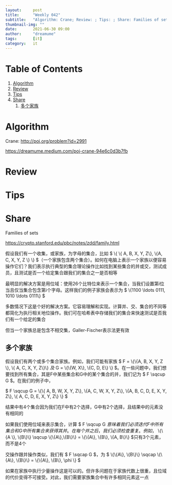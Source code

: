 ```yaml
---
layout:     post
title:      "Weekly 042"
subtitle:   "Algorithm: Crane; Review: ; Tips: ; Share: Families of sets"
thumbnail-img: ""
date:       2021-06-30 09:00
author:     "dreamume"
tags: 		[it]
category:   it
---
```

<head>
    <script src="https://cdn.mathjax.org/mathjax/latest/MathJax.js?config=TeX-AMS-MML_HTMLorMML" type="text/javascript"></script>
    <script type="text/x-mathjax-config">
        MathJax.Hub.Config({
            tex2jax: {
            skipTags: ['script', 'noscript', 'style', 'textarea', 'pre'],
            inlineMath: [['$','$']]
            }
        });
    </script>
</head>

# Table of Contents

1.  [Algorithm](#orgdb3b523)
2.  [Review](#org4547a30)
3.  [Tips](#orge262009)
4.  [Share](#org6a1e98d)
    1.  [多个家族](#org4d69aa1)


<a id="orgdb3b523"></a>

# Algorithm

Crane: <http://poj.org/problem?id=2991>

<https://dreamume.medium.com/poj-crane-94e6c0d3b7fb>


<a id="org4547a30"></a>

# Review


<a id="orge262009"></a>

# Tips


<a id="org6a1e98d"></a>

# Share

Families of sets

<https://crypto.stanford.edu/pbc/notes/zdd/family.html>

假设我们有一个收集，或家族，为字母的集合，比如 $ \\{ \\{ A, B, X, Y, Z\\}, \\{A, C, X, Y, Z \\} \\} $（一个家族包含两个集合）。如何在电脑上表示一个家族以便容易操作它们？我们表示执行典型的集合理论操作比如找到某些集合的并或交，测试成员，且测试是否一个给定集合跟我们的集合之一是否相等

最明显的解决方案是用位域：使用26个比特位来表示一个集合，当我们设置第i位当且仅当集合包含第i个字母。这样我们的例子家族会表示为 $ \\{1100 \\ldots 0111, 1010 \\ldots 0111\\} $

多数情况下这是个好的解决方案。它容易理解和实现。计算并、交、集合的不同等都简化为执行相关地位操作。我们可在哈希表中存储我们的集合来快速测试是否我们有一个给定的集合

但当一个家族总是包含不相交集，Galler-Fischer表示法更有效


<a id="org4d69aa1"></a>

## 多个家族

假设我们有两个或多个集合家族。例如，我们可能有家族 $ F = \\{\\{A, B, X, Y, Z \\}, \\{ A, C, X, Y, Z\\}\\} $及$ G = \\{\\{W, X\\}, \\{C, D, E\\} \\} $。在一些问题中，我们想要找到所有集合，其是F中某些集合和G中的某个集合的并，我们记为 $ F \\sqcup G $。在我们的例子中，

$ F \\sqcup G = \\{\\{ A, B, W, X, Y, Z\\}, \\{A, C, W, X, Y, Z\\}, \\{A, B, C, D, E, X, Y, Z\\}, \\{ A, C, D, E, X, Y, Z\\} \\} $

结果中有4个集合因为我们在F中有2个选择，G中有2个选择，且结果中的元素没有相同的

如果我们使用位域来表示集合，计算 $ F \\sqcup G $意味着我们必须迭代F中所有集合和G中所有集合来获得其并。在每个并之后，我们必须检查重复。例如，$ \\{\\{A \\}, \\{B\\}\\} \\sqcup \\{\\{A\\},\\{B\\}\\} = \\{\\{A\\}, \\{B\\}, \\{A, B\\}\\} $只有3个元素，而不是4个

交操作跟并操作类似，我们有 $ F \\sqcap G $，为 $ \\{\\{A\\}, \\{B\\}\\} \\sqcap \\{\\{A\\}, \\{B\\}\\} = \\{\\{A\\}, \\{B\\}, \\phi \\} $

如果在家族中执行少量操作这是可以的。但许多问题在于家族代数上很重，且位域的代价变得不可接受。对此，我们需要家族集合中有许多相同元素这一点
